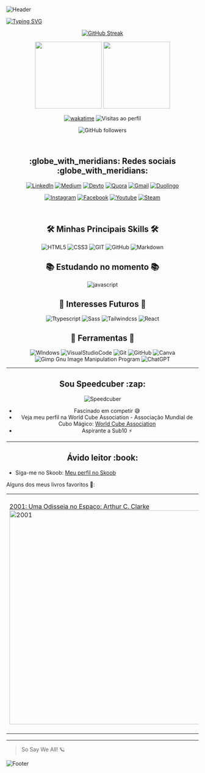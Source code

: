 ![Header](https://capsule-render.vercel.app/api?type=waving&color=F8F8FF&height=130&section=header)

[![Typing SVG](https://readme-typing-svg.herokuapp.com/?color=FFFAFA&size=35&center=true&vCenter=true&width=1000&lines=Olá!+Eu+me+chamo+Brian!;Tenho+19+anos.;Sou+um+desenvolvedor+de+Front-End...;E+sou+Speedcuber!;+Boas+vindas++ao+meu+perfil!!;+So+Say+We+All!+🪐)](https://git.io/typing-svg)

<div align="center">  
  
[![GitHub Streak](https://streak-stats.demolab.com?user=BrianMunizSilveira&theme=highcontrast&hide_border=true&border_radius=6&locale=pt_BR&card_width=500&background=45%2C000000%2C0F4071)](https://git.io/streak-stats)

<div align="center">
   <img height="175em" src="https://github-readme-stats.vercel.app/api?username=BrianMunizSilveira&show_icons=true&theme=algolia&locale=pt-br"/>
   <img height="175em" src="https://github-readme-stats.vercel.app/api/top-langs/?username=BrianMunizSilveira&layout=compact&langs_count=6&theme=algolia&locale=pt-br"/>
</div>

[![wakatime](https://wakatime.com/badge/user/04f9d9f5-78d5-4252-bb42-c13048cc1271.svg)](https://wakatime.com/@04f9d9f5-78d5-4252-bb42-c13048cc1271)
![Visitas ao perfil](https://komarev.com/ghpvc/?username=BrianMunizSilveira)

![GitHub followers](https://img.shields.io/github/followers/BrianMunizSilveira?label=Follow&style=social)

</div>

<br>

<div align="center"> 
  <h2> :globe_with_meridians: Redes sociais :globe_with_meridians: </h2>

[![LinkedIn](https://img.shields.io/badge/LinkedIn-0077B5?style=for-the-badge&logo=linkedin&logoColor=white)](https://www.linkedin.com/in/brian-muniz-silveira-220367297/)
[![Medium](https://img.shields.io/badge/Medium-12100E?style=for-the-badge&logo=medium&logoColor=white)](https://medium.com/@devdec463)
[![Devto](https://img.shields.io/badge/dev.to-0A0A0A?style=for-the-badge&logo=dev.to&logoColor=white)](https://dev.to/devdecfalter)
[![Quora](https://img.shields.io/badge/Quora-%23B92B27.svg?&style=for-the-badge&logo=Quora&logoColor=white)](https://pt.quora.com/profile/Dec-Falter)
[![Gmail](https://img.shields.io/badge/Gmail-D14836?style=for-the-badge&logo=gmail&logoColor=white)](mailto:devdec463@gmail.com)
[![Duolingo](https://img.shields.io/badge/Duolingo-%234DC730.svg?style=for-the-badge&logo=Duolingo&logoColor=white)](https://www.duolingo.com/profile/Decfalter)

[![Instagram](https://img.shields.io/badge/Instagram-E4405F?style=for-the-badge&logo=instagram&logoColor=white)](https://www.instagram.com/mxlfylxrd/)
[![Facebook](https://img.shields.io/badge/Facebook-1877F2?style=for-the-badge&logo=facebook&logoColor=white)](https://www.facebook.com/profile.php?id=100080847936251)
[![Youtube](https://img.shields.io/badge/YouTube-FF0000?style=for-the-badge&logo=youtube&logoColor=white)](https://www.youtube.com/@zw4396/featured)
[![Steam](https://img.shields.io/badge/steam-%23000000.svg?style=for-the-badge&logo=steam&logoColor=white)](https://steamcommunity.com/profiles/76561198892657477)

</div>

<br>

<div align="center">

## :hammer_and_wrench: Minhas Principais Skills :hammer_and_wrench:
![HTML5](https://img.shields.io/badge/HTML5-E34F26?style=for-the-badge&logo=html5&logoColor=white)
![CSS3](https://img.shields.io/badge/CSS3-1572B6?style=for-the-badge&logo=css3&logoColor=white)
![GIT](https://img.shields.io/badge/GIT-E44C30?style=for-the-badge&logo=git&logoColor=white)
![GitHub](https://img.shields.io/badge/GitHub-6f42c1?style=for-the-badge&logo=github&logoColor=white)
![Markdown](https://img.shields.io/badge/Markdown-000000?logo=markdown&logoColor=white&style=for-the-badge)

## :books: Estudando no momento :books:
![javascript](https://img.shields.io/badge/JavaScript-F7DF1E?logo=javascript&logoColor=black&style=for-the-badge)

## :star2: Interesses Futuros :star2:
![Ttypescript](https://img.shields.io/badge/TypeScript-007ACC?logo=typescript&logoColor=white&style=for-the-badge)
![Sass](https://img.shields.io/badge/Sass-CC6699?logo=sass&logoColor=white&style=for-the-badge)
![Tailwindcss](https://img.shields.io/badge/Tailwind-3498DB?logo=tailwindcss&logoColor=white&style=for-the-badge)
![React](https://img.shields.io/badge/react-%2320232a.svg?style=for-the-badge&logo=react&logoColor=%2361DAFB)

## :toolbox: Ferramentas :toolbox:

![WIndows](https://img.shields.io/badge/Windows-017AD7?logo=windows&logoColor=white&style=for-the-badge)
![VisualStudioCode](https://img.shields.io/badge/-vs_code-007ACC?logo=visual-studio-code&logoColor=white&style=for-the-badge)
![Git](https://img.shields.io/badge/git-%23F05033.svg?&style=for-the-badge&logo=git&logoColor=white)
![GitHub](https://img.shields.io/badge/GitHub-6f42c1?style=for-the-badge&logo=github&logoColor=white)
![Canva](https://img.shields.io/badge/Canva-%2300C4CC.svg?style=for-the-badge&logo=Canva&logoColor=white)
![Gimp Gnu Image Manipulation Program](https://img.shields.io/badge/Gimp-657D8B?style=for-the-badge&logo=gimp&logoColor=FFFFFF)
![ChatGPT](https://img.shields.io/badge/chatGPT-74aa9c?style=for-the-badge&logo=openai&logoColor=white)
</div>

---

<h2 align="center"> Sou Speedcuber :zap: </h2>

<div align="center">
  
  ![Speedcuber](https://i.imgur.com/iDDeJ32.png)
  
  * Fascinado em competir :sweat_smile:
  * Veja meu perfil na World Cube Association - Associação Mundial de Cubo Mágico: [World Cube Association](https://www.worldcubeassociation.org/persons/2024SILV15)
  * Aspirante a Sub10 :zap:
</div>

---

  <h2 align="center">Ávido leitor :book: </h2>
 
* Siga-me no Skoob: [Meu perfil no Skoob](https://www.skoob.com.br/usuario/10275762)

Alguns dos meus livros favoritos :book::

<table>
    <tr>
        <td>
            <a href="https://www.skoob.com.br/2001-uma-odisseia-no-espaco-4457ed5516.html">
                2001: Uma Odisseia no Espaço: Arthur C. Clarke
            </a> 
            <br />
            <img src="https://img.skoob.com.br/bsVtMvnCRdd3pwg7zTWZtQqPlPU=/200x/center/top/smart/filters:format(jpeg)/https://skoob.s3.amazonaws.com/livros/4457/2001_UMA_ODISSEIA_NO_ESPACO_15252276204457SK1525227623B.jpg" alt="2001" width="560">
        </td>
        <td>
            <a href="https://www.skoob.com.br/a-realidade-de-madhu-415248ed471546.html">
                A realidade de Madhu: Melissa Tobias
            </a> 
            <br />
            <img src="https://img.skoob.com.br/zwh8iG5HPI4nw_6u3JtzTK0leBQ=/200x/center/top/smart/filters:format(jpeg)/https://skoob.s3.amazonaws.com/livros/415248/A_REALIDADE_DE_MADHU_1412372370B.jpg" alt="Madhu" width="500">
        </td>
        <td>
            <a href="https://www.skoob.com.br/bunker-523901ed531455.html">
                Bunker - Diário da Agonia: Kevin Brooks
            </a> 
            <br />
            <img src="https://img.skoob.com.br/GEr0uw9_Db8UoBEyAQxt1EMY1AU=/200x/center/top/smart/filters:format(jpeg)/https://skoob.s3.amazonaws.com/livros/523901/BUNKER_1440712334523901SK1440712334B.jpg" alt="Bunker" width="560">
        </td>
        <td>
            <a href="https://www.skoob.com.br/o-assassinato-e-outras-historias-10923ed384772.html">
                O assassinato e outras histórias (Prosa do Mundo): Anton Tchekhov
            </a> 
            <br />
            <img src="https://img.skoob.com.br/fpKcwS3Rreb6M65ZlImBW0OebPc=/200x/center/top/smart/filters:format(jpeg)/https://skoob.s3.amazonaws.com/livros/10923/O_ASSASSINATO_E_OUTRAS_HISTORI_163355036610923SK-V11633550372B.jpg" alt="Tchekhov" width="600">
        </td>
    </tr>
</table>


---

>So Say We All! :ringed_planet:

![Footer](https://capsule-render.vercel.app/api?type=waving&color=F8F8FF&height=120&section=footer)
